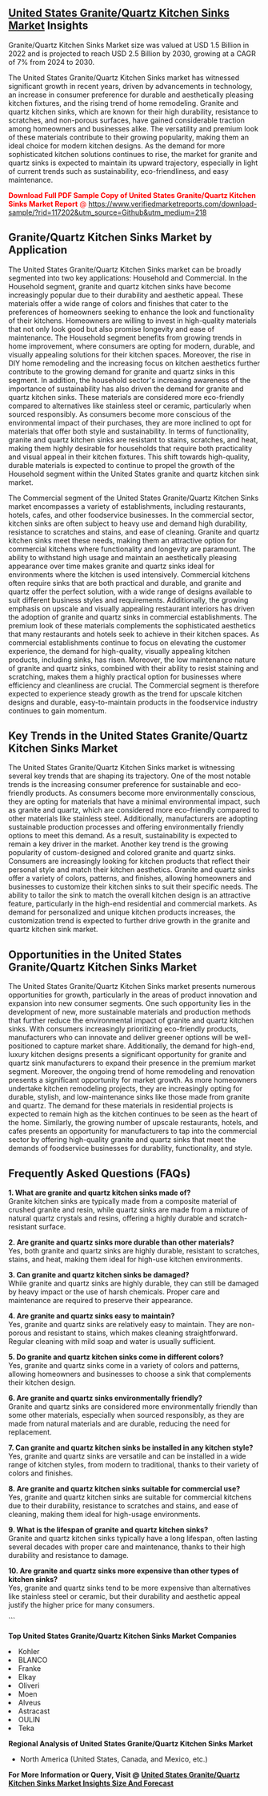<h2><a href="https://www.verifiedmarketreports.com/download-sample/?rid=117202&amp;utm_source=Github&amp;utm_medium=218" target="_blank">United States Granite/Quartz Kitchen Sinks Market</a> Insights</h2><p>Granite/Quartz Kitchen Sinks Market size was valued at USD 1.5 Billion in 2022 and is projected to reach USD 2.5 Billion by 2030, growing at a CAGR of 7% from 2024 to 2030.</p><p> <p>The United States Granite/Quartz Kitchen Sinks market has witnessed significant growth in recent years, driven by advancements in technology, an increase in consumer preference for durable and aesthetically pleasing kitchen fixtures, and the rising trend of home remodeling. Granite and quartz kitchen sinks, which are known for their high durability, resistance to scratches, and non-porous surfaces, have gained considerable traction among homeowners and businesses alike. The versatility and premium look of these materials contribute to their growing popularity, making them an ideal choice for modern kitchen designs. As the demand for more sophisticated kitchen solutions continues to rise, the market for granite and quartz sinks is expected to maintain its upward trajectory, especially in light of current trends such as sustainability, eco-friendliness, and easy maintenance. <p><span class=""><span style="color: #ff0000;"><strong>Download Full PDF Sample Copy of United States Granite/Quartz Kitchen Sinks Market Report</strong> @ </span><a href="https://www.verifiedmarketreports.com/download-sample/?rid=117202&amp;utm_source=Github&amp;utm_medium=218" target="_blank">https://www.verifiedmarketreports.com/download-sample/?rid=117202&amp;utm_source=Github&amp;utm_medium=218</a></span></p></p> <h2>Granite/Quartz Kitchen Sinks Market by Application</h2> <p>The United States Granite/Quartz Kitchen Sinks market can be broadly segmented into two key applications: Household and Commercial. In the Household segment, granite and quartz kitchen sinks have become increasingly popular due to their durability and aesthetic appeal. These materials offer a wide range of colors and finishes that cater to the preferences of homeowners seeking to enhance the look and functionality of their kitchens. Homeowners are willing to invest in high-quality materials that not only look good but also promise longevity and ease of maintenance. The Household segment benefits from growing trends in home improvement, where consumers are opting for modern, durable, and visually appealing solutions for their kitchen spaces. Moreover, the rise in DIY home remodeling and the increasing focus on kitchen aesthetics further contribute to the growing demand for granite and quartz sinks in this segment. In addition, the household sector's increasing awareness of the importance of sustainability has also driven the demand for granite and quartz kitchen sinks. These materials are considered more eco-friendly compared to alternatives like stainless steel or ceramic, particularly when sourced responsibly. As consumers become more conscious of the environmental impact of their purchases, they are more inclined to opt for materials that offer both style and sustainability. In terms of functionality, granite and quartz kitchen sinks are resistant to stains, scratches, and heat, making them highly desirable for households that require both practicality and visual appeal in their kitchen fixtures. This shift towards high-quality, durable materials is expected to continue to propel the growth of the Household segment within the United States granite and quartz kitchen sink market. </p> <p>The Commercial segment of the United States Granite/Quartz Kitchen Sinks market encompasses a variety of establishments, including restaurants, hotels, cafes, and other foodservice businesses. In the commercial sector, kitchen sinks are often subject to heavy use and demand high durability, resistance to scratches and stains, and ease of cleaning. Granite and quartz kitchen sinks meet these needs, making them an attractive option for commercial kitchens where functionality and longevity are paramount. The ability to withstand high usage and maintain an aesthetically pleasing appearance over time makes granite and quartz sinks ideal for environments where the kitchen is used intensively. Commercial kitchens often require sinks that are both practical and durable, and granite and quartz offer the perfect solution, with a wide range of designs available to suit different business styles and requirements. Additionally, the growing emphasis on upscale and visually appealing restaurant interiors has driven the adoption of granite and quartz sinks in commercial establishments. The premium look of these materials complements the sophisticated aesthetics that many restaurants and hotels seek to achieve in their kitchen spaces. As commercial establishments continue to focus on elevating the customer experience, the demand for high-quality, visually appealing kitchen products, including sinks, has risen. Moreover, the low maintenance nature of granite and quartz sinks, combined with their ability to resist staining and scratching, makes them a highly practical option for businesses where efficiency and cleanliness are crucial. The Commercial segment is therefore expected to experience steady growth as the trend for upscale kitchen designs and durable, easy-to-maintain products in the foodservice industry continues to gain momentum. </p> <h2>Key Trends in the United States Granite/Quartz Kitchen Sinks Market</h2> <p>The United States Granite/Quartz Kitchen Sinks market is witnessing several key trends that are shaping its trajectory. One of the most notable trends is the increasing consumer preference for sustainable and eco-friendly products. As consumers become more environmentally conscious, they are opting for materials that have a minimal environmental impact, such as granite and quartz, which are considered more eco-friendly compared to other materials like stainless steel. Additionally, manufacturers are adopting sustainable production processes and offering environmentally friendly options to meet this demand. As a result, sustainability is expected to remain a key driver in the market. Another key trend is the growing popularity of custom-designed and colored granite and quartz sinks. Consumers are increasingly looking for kitchen products that reflect their personal style and match their kitchen aesthetics. Granite and quartz sinks offer a variety of colors, patterns, and finishes, allowing homeowners and businesses to customize their kitchen sinks to suit their specific needs. The ability to tailor the sink to match the overall kitchen design is an attractive feature, particularly in the high-end residential and commercial markets. As demand for personalized and unique kitchen products increases, the customization trend is expected to further drive growth in the granite and quartz kitchen sink market. </p> <h2>Opportunities in the United States Granite/Quartz Kitchen Sinks Market</h2> <p>The United States Granite/Quartz Kitchen Sinks market presents numerous opportunities for growth, particularly in the areas of product innovation and expansion into new consumer segments. One such opportunity lies in the development of new, more sustainable materials and production methods that further reduce the environmental impact of granite and quartz kitchen sinks. With consumers increasingly prioritizing eco-friendly products, manufacturers who can innovate and deliver greener options will be well-positioned to capture market share. Additionally, the demand for high-end, luxury kitchen designs presents a significant opportunity for granite and quartz sink manufacturers to expand their presence in the premium market segment. Moreover, the ongoing trend of home remodeling and renovation presents a significant opportunity for market growth. As more homeowners undertake kitchen remodeling projects, they are increasingly opting for durable, stylish, and low-maintenance sinks like those made from granite and quartz. The demand for these materials in residential projects is expected to remain high as the kitchen continues to be seen as the heart of the home. Similarly, the growing number of upscale restaurants, hotels, and cafes presents an opportunity for manufacturers to tap into the commercial sector by offering high-quality granite and quartz sinks that meet the demands of foodservice businesses for durability, functionality, and style. </p> <h2>Frequently Asked Questions (FAQs)</h2> <p><strong>1. What are granite and quartz kitchen sinks made of?</strong><br> Granite kitchen sinks are typically made from a composite material of crushed granite and resin, while quartz sinks are made from a mixture of natural quartz crystals and resins, offering a highly durable and scratch-resistant surface.</p> <p><strong>2. Are granite and quartz sinks more durable than other materials?</strong><br> Yes, both granite and quartz sinks are highly durable, resistant to scratches, stains, and heat, making them ideal for high-use kitchen environments.</p> <p><strong>3. Can granite and quartz kitchen sinks be damaged?</strong><br> While granite and quartz sinks are highly durable, they can still be damaged by heavy impact or the use of harsh chemicals. Proper care and maintenance are required to preserve their appearance.</p> <p><strong>4. Are granite and quartz sinks easy to maintain?</strong><br> Yes, granite and quartz sinks are relatively easy to maintain. They are non-porous and resistant to stains, which makes cleaning straightforward. Regular cleaning with mild soap and water is usually sufficient.</p> <p><strong>5. Do granite and quartz kitchen sinks come in different colors?</strong><br> Yes, granite and quartz sinks come in a variety of colors and patterns, allowing homeowners and businesses to choose a sink that complements their kitchen design.</p> <p><strong>6. Are granite and quartz sinks environmentally friendly?</strong><br> Granite and quartz sinks are considered more environmentally friendly than some other materials, especially when sourced responsibly, as they are made from natural materials and are durable, reducing the need for replacement.</p> <p><strong>7. Can granite and quartz kitchen sinks be installed in any kitchen style?</strong><br> Yes, granite and quartz sinks are versatile and can be installed in a wide range of kitchen styles, from modern to traditional, thanks to their variety of colors and finishes.</p> <p><strong>8. Are granite and quartz kitchen sinks suitable for commercial use?</strong><br> Yes, granite and quartz kitchen sinks are suitable for commercial kitchens due to their durability, resistance to scratches and stains, and ease of cleaning, making them ideal for high-usage environments.</p> <p><strong>9. What is the lifespan of granite and quartz kitchen sinks?</strong><br> Granite and quartz kitchen sinks typically have a long lifespan, often lasting several decades with proper care and maintenance, thanks to their high durability and resistance to damage.</p> <p><strong>10. Are granite and quartz sinks more expensive than other types of kitchen sinks?</strong><br> Yes, granite and quartz sinks tend to be more expensive than alternatives like stainless steel or ceramic, but their durability and aesthetic appeal justify the higher price for many consumers.</p> ```</p><p><strong>Top United States Granite/Quartz Kitchen Sinks Market Companies</strong></p><div data-test-id=""><p><li>Kohler</li><li> BLANCO</li><li> Franke</li><li> Elkay</li><li> Oliveri</li><li> Moen</li><li> Alveus</li><li> Astracast</li><li> OULIN</li><li> Teka</li></p><div><strong>Regional Analysis of&nbsp;United States Granite/Quartz Kitchen Sinks Market</strong></div><ul><li dir="ltr"><p dir="ltr">North America&nbsp;(United States, Canada, and Mexico, etc.)</p></li></ul><p><strong>For More Information or Query, Visit @&nbsp;</strong><strong><a href="https://www.verifiedmarketreports.com/product/global-granite-quartz-kitchen-sinks-market-report-history-and-forecast-2014-2025-breakdown-data-by-manufacturers-key-regions-types-and-application/?utm_source=Github&amp;utm_medium=218" target="_blank">United States Granite/Quartz Kitchen Sinks Market Insights Size And Forecast</a></strong></p></div>
